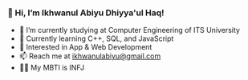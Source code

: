 ### 👋 Hi, I’m Ikhwanul Abiyu Dhiyya'ul Haq!

<!--- 
wannn-one/wannn-one** is a ✨ _special_ ✨ repository because its `README.md` (this file) appears on your GitHub profile. 
--->

- 🔭 I’m currently studying at Computer Engineering of ITS University
- 🌱 Currently learning C++, SQL, and JavaScript
- 👯 Interested in App & Web Development
- 📫 Reach me at ikhwanulabiyu@gmail.com
- 🧑🏻 My MBTI is INFJ
